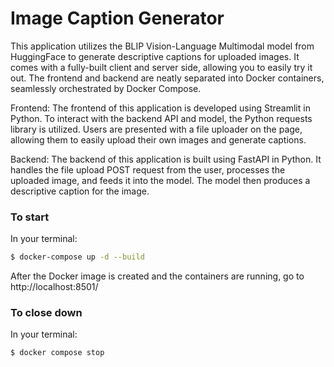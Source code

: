 # Image Caption Generator

This application utilizes the BLIP Vision-Language Multimodal model from HuggingFace to generate descriptive captions for uploaded images. It comes with a fully-built client and server side, allowing you to easily try it out. The frontend and backend are neatly separated into Docker containers, seamlessly orchestrated by Docker Compose.

Frontend:
The frontend of this application is developed using Streamlit in Python. To interact with the backend API and model, the Python requests library is utilized. Users are presented with a file uploader on the page, allowing them to easily upload their own images and generate captions.

Backend:
The backend of this application is built using FastAPI in Python. It handles the file upload POST request from the user, processes the uploaded image, and feeds it into the model. The model then produces a descriptive caption for the image.

### To start

In your terminal:
```bash
$ docker-compose up -d --build
```

After the Docker image is created and the containers are running, go to http://localhost:8501/


### To close down
In your terminal:
```bash
$ docker compose stop
```